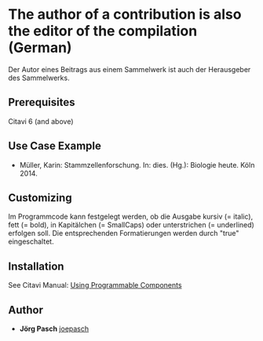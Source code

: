 # The author of a contribution is also the editor of the compilation (German)

Der Autor eines Beitrags aus einem Sammelwerk ist auch der Herausgeber des Sammelwerks.

## Prerequisites
Citavi 6 (and above)

## Use Case Example 

- Müller, Karin: Stammzellenforschung. In: dies. (Hg.): Biologie heute. Köln 2014.

## Customizing
Im Programmcode kann festgelegt werden, ob die Ausgabe kursiv (= italic), fett (= bold), in Kapitälchen (= SmallCaps) oder unterstrichen (= underlined) erfolgen soll. Die entsprechenden Formatierungen werden durch "true" eingeschaltet.

## Installation
See Citavi Manual: [Using Programmable Components](https://www.citavi.com/programmable_components)

## Author

* **Jörg Pasch** [joepasch](https://github.com/joepasch)
